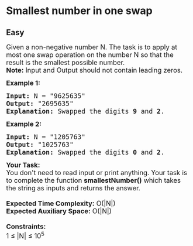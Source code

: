 # Smallest number in one swap
## Easy
<div class="problems_problem_content__Xm_eO"><p><span style="font-size:18px">Given a non-negative number N. The task is to apply at most one swap operation on the number N so that the result is the smallest possible number.<br>
<strong>Note:</strong> Input and Output should not contain leading zeros.</span></p>

<p><span style="font-size:18px"><strong>Example 1:</strong></span></p>

<pre><span style="font-size:18px"><strong>Input:</strong> N = "9625635"
<strong>Output:</strong> "2695635"
<strong>Explanation:</strong> Swapped the digits <strong>9</strong> and <strong>2</strong>.</span></pre>

<p><span style="font-size:18px"><strong>Example 2:</strong></span></p>

<pre><span style="font-size:18px"><strong>Input: </strong>N = "1205763"
<strong>Output: </strong>"1025763"
<strong>Explanation: </strong>Swapped the digits <strong>0</strong> and <strong>2</strong>.
</span></pre>

<p><span style="font-size:18px"><strong>Your Task:&nbsp;&nbsp;</strong><br>
You don't need to read input or print anything. Your task is to complete the function&nbsp;<strong>smallestNumber()</strong>&nbsp;which takes the string<strong>&nbsp;</strong>as inputs and returns the&nbsp;answer.<br>
<br>
<strong>Expected Time Complexity:</strong>&nbsp;O(|N|)<br>
<strong>Expected Auxiliary Space:</strong>&nbsp;O(|N|)<br>
<br>
<strong>Constraints:</strong><br>
1 ≤ |N| ≤ 10<sup>5</sup></span></p>
</div>